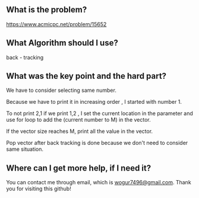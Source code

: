 ## What is the problem?

<https://www.acmicpc.net/problem/15652>

## What Algorithm should I use?

back - tracking

## What was the key point and the hard part?

We have to consider selecting same number.

Because we have to print it in increasing order , I started with number 1.

To not print 2,1 if we print 1,2 , I set the current location in the parameter and use for loop to add the (current number to M) in the vector.

If the vector size reaches M, print all the value in the vector.

Pop vector after back tracking is done because we don't need to consider same situation.

## Where can I get more help, if I need it?

You can contact me through email, which is wogur7496@gmail.com.
Thank you for visiting this github!

